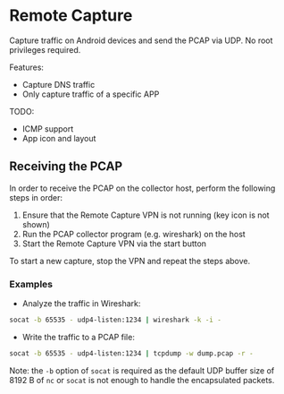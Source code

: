 # Remote Capture

Capture traffic on Android devices and send the PCAP via UDP. No root privileges required.

Features:

  - Capture DNS traffic
  - Only capture traffic of a specific APP

TODO:

  - ICMP support
  - App icon and layout

## Receiving the PCAP

In order to receive the PCAP on the collector host, perform the following steps in order:

  1. Ensure that the Remote Capture VPN is not running (key icon is not shown)
  2. Run the PCAP collector program (e.g. wireshark) on the host
  3. Start the Remote Capture VPN via the start button

To start a new capture, stop the VPN and repeat the steps above.

### Examples

- Analyze the traffic in Wireshark:

```bash
socat -b 65535 - udp4-listen:1234 | wireshark -k -i -
```

- Write the traffic to a PCAP file:

```bash
socat -b 65535 - udp4-listen:1234 | tcpdump -w dump.pcap -r -
```

Note: the `-b` option of `socat` is required as the default UDP buffer size of 8192 B
of `nc` or `socat` is not enough to handle the encapsulated packets.
